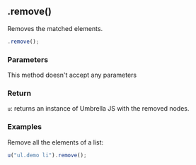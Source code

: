 ## .remove()

Removes the matched elements.

```js
.remove();
```


### Parameters

This method doesn't accept any parameters


### Return

`u`: returns an instance of Umbrella JS with the removed nodes.


### Examples

Remove all the elements of a list:

```js
u("ul.demo li").remove();
```
